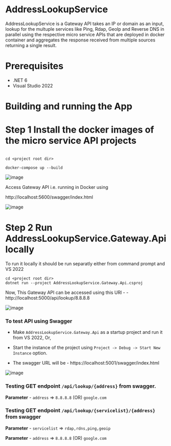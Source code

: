# AddressLookupService

AddressLookupService is a Gateway API takes an IP or domain as an input, lookup for the multuple services like Ping, Rdap, GeoIp and Reverse DNS in parallel using the respective micro service APIs that are deployed in docker container and aggregates the response received from multiple sources returning a single result. 

# Prerequisites

- .NET 6
- Visual Studio 2022

# Building and running the App

# Step 1 Install the docker images of the micro service API projects

```Open Command Prompt as administrator 

cd <project root dir>

docker-compose up --build

``` 
![image](https://user-images.githubusercontent.com/109143438/183299624-ef60e401-54f7-472d-9186-094c3463ea3d.png)

Access Gateway API i.e. running in Docker using

http://localhost:5600/swagger/index.html

![image](https://user-images.githubusercontent.com/109143438/183641317-aa11047f-622a-4b68-a4c0-c812f604156d.png)


# Step 2 Run AddressLookupService.Gateway.Api locally

To run it locally it should be run separatly either from command prompt and VS 2022

```Open Command Prompt as administrator 
cd <project root dir>
dotnet run --project AddressLookupService.Gateway.Api.csproj
```
Now, This Gateway API can be accessed using this URl - - http://localhost:5000/api/lookup/8.8.8.8

![image](https://user-images.githubusercontent.com/109143438/183299802-8f935a57-c9ef-40cc-8fec-b0563d3d6ebe.png)

### To test API using Swagger

  - Make `AddressLookupService.Gateway.Api` as a startup project and run it from VS 2022, Or,
 
  - Start the instance of the project using `Project -> Debug -> Start New Instance` option.

  - The swagger URL will be - https://localhost:5001/swagger/index.html
 
 ![image](https://user-images.githubusercontent.com/109143438/183299577-52efe778-1e2b-445a-bc99-2f0d59996e2a.png)

### Testing GET endpoint `/api/lookup/{address}` from swagger.
 
  **Parameter** - `address` => `8.8.8.8` (OR) `google.com`

### Testing GET endpoint `/api/lookup/{servicelist}/{address}` from swagger

  **Parameter** - `servicelist` => `rdap,rdns,ping,geoip`
	
  **Parameter** - `address` => `8.8.8.8` (OR) `google.com`
